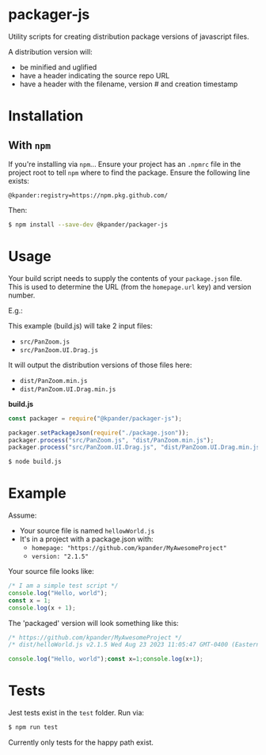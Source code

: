 # packager-js

Utility scripts for creating distribution package versions of javascript files.

A distribution version will:
  - be minified and uglified
  - have a header indicating the source repo URL
  - have a header with the filename, version # and creation timestamp


# Installation

## With `npm`

If you're installing via `npm`... Ensure your project has an `.npmrc` file in the project root to tell `npm` where to find the package. Ensure the following line exists:

```
@kpander:registry=https://npm.pkg.github.com/
```

Then:

```bash
$ npm install --save-dev @kpander/packager-js
```


# Usage

Your build script needs to supply the contents of your `package.json` file. This is used to determine the URL (from the `homepage.url` key) and version number.

E.g.:

This example (build.js) will take 2 input files:
  - `src/PanZoom.js`
  - `src/PanZoom.UI.Drag.js`

It will output the distribution versions of those files here:
  - `dist/PanZoom.min.js`
  - `dist/PanZoom.UI.Drag.min.js`

**build.js**

```js
const packager = require("@kpander/packager-js");

packager.setPackageJson(require("./package.json"));
packager.process("src/PanZoom.js", "dist/PanZoom.min.js");
packager.process("src/PanZoom.UI.Drag.js", "dist/PanZoom.UI.Drag.min.js");
```

```bash
$ node build.js
```


# Example

Assume:
  - Your source file is named `hellowWorld.js`
  - It's in a project with a package.json with:
    - `homepage: "https://github.com/kpander/MyAwesomeProject"`
    - `version: "2.1.5"`

Your source file looks like:

```js
/* I am a simple test script */
console.log("Hello, world");
const x = 1;
console.log(x + 1);
```

The 'packaged' version will look something like this:

```js
/* https://github.com/kpander/MyAwesomeProject */
/* dist/helloWorld.js v2.1.5 Wed Aug 23 2023 11:05:47 GMT-0400 (Eastern Daylight Saving Time) */

console.log("Hello, world");const x=1;console.log(x+1);
```


# Tests

Jest tests exist in the `test` folder. Run via:

```bash
$ npm run test
```

Currently only tests for the happy path exist.

